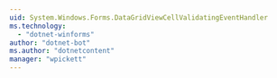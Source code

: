 ```yaml
---
uid: System.Windows.Forms.DataGridViewCellValidatingEventHandler
ms.technology: 
  - "dotnet-winforms"
author: "dotnet-bot"
ms.author: "dotnetcontent"
manager: "wpickett"
---
```


